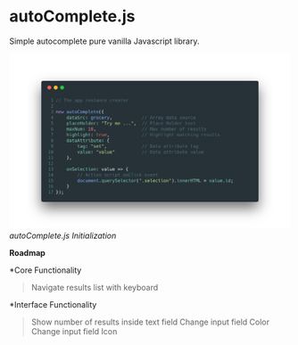 # autoComplete.js
Simple autocomplete pure vanilla Javascript library.

![autoComplete.js Initialization](./README/img/autoComplete.js.png "autoComplete.js Initialization")*autoComplete.js Initialization*

<style>
.alert-danger {
  color: rgb(169,68,66) !important;
}
</style>

**Roadmap**

*Core Functionality
> Navigate results list with keyboard

*Interface Functionality
> Show number of results inside text field
> Change input field Color
> Change input field Icon

</div>
</div>